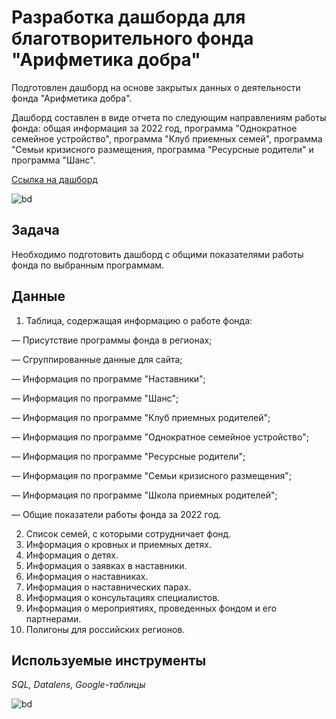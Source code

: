 # Разработка дашборда для благотворительного фонда "Арифметика добра"

Подготовлен дашборд на основе закрытых данных о деятельности фонда "Арифметика добра". 

Дашборд составлен в виде отчета по следующим направлениям работы фонда: общая информация за 2022 год, программа "Однократное семейное устройство", программа "Клуб приемных семей", программа "Семьи кризисного размещения, программа "Ресурсные родители" и программа "Шанс".

[Ссылка на дашборд](https://datalens.yandex/99imyx5bzlm8y)

![bd](https://github.com/ArJIG/Charitable_Foundation/blob/3eb4525b943bddbac18c05fdece51ac9418c2237/Screen/screen_dashboard_2.png)

## Задача

Необходимо подготовить дашборд с общими показателями работы фонда по выбранным программам.

## Данные

1. Таблица, содержащая информацию о работе фонда:   

— Присутствие программы фонда в регионах;

— Сгруппированные данные для сайта;

— Информация по программе "Наставники";

— Информация по программе "Шанс";

— Информация по программе "Клуб приемных родителей";

— Информация по программе "Однократное семейное устройство";

— Информация по программе "Ресурсные родители";

— Информация по программе "Семьи кризисного размещения";

— Информация по программе "Школа приемных родителей";

— Общие показатели работы фонда за 2022 год.

2. Список семей, с которыми сотрудничает фонд.
3. Информация о кровных и приемных детях.
4. Информация о детях.
5. Информация о заявках в наставники.
6. Информация о наставниках.
7. Информация о наставнических парах.
8. Информация о консультациях специалистов.
9. Информация о мероприятиях, проведенных фондом и его партнерами.
10. Полигоны для российских регионов.

## Используемые инструменты
*SQL, Datalens, Google-таблицы*

![bd](https://github.com/ArJIG/Charitable_Foundation/blob/cbd68cdc372547494d6a8225a302752e9f037513/Screen/Charitable_Foundation.png)
